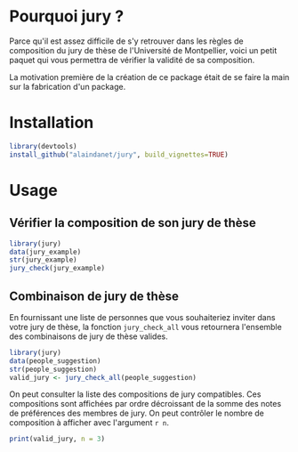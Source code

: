 # Pourquoi jury ?

Parce qu'il est assez difficile de s'y retrouver dans les règles de composition
du jury de thèse de l'Université de Montpellier, voici un petit paquet qui vous
permettra de vérifier la validité de sa composition.

La motivation première de la création de ce package était de se faire la main
sur la fabrication d'un package.

# Installation

```r
library(devtools)
install_github("alaindanet/jury", build_vignettes=TRUE)
```

# Usage

## Vérifier la composition de son jury de thèse

```r
library(jury)
data(jury_example)
str(jury_example)
jury_check(jury_example)
```

## Combinaison de jury de thèse

En fournissant une liste de personnes que vous souhaiteriez inviter dans votre
jury de thèse, la fonction `jury_check_all` vous retournera l'ensemble des
combinaisons de jury de thèse valides.


```r
library(jury)
data(people_suggestion)
str(people_suggestion)
valid_jury <- jury_check_all(people_suggestion)
```

On peut consulter la liste des compositions de jury compatibles. Ces
compositions sont affichées par ordre décroissant de la somme des notes de
préférences des membres de jury. On peut contrôler le nombre de composition à
afficher avec l'argument `r n`.

```r
print(valid_jury, n = 3)
```
